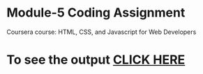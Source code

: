 # Module-5 Coding Assignment

Coursera course: HTML, CSS, and Javascript for Web Developers

# To see the output [CLICK HERE](https://dohertyuag.github.io/Dummy-Projects/module5/)
